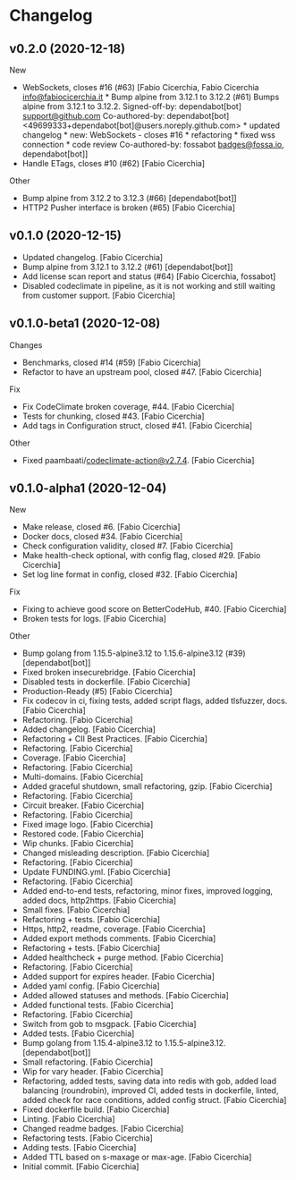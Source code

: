 Changelog
=========

v0.2.0 (2020-12-18)
------------

New

- WebSockets, closes #16 (#63) [Fabio Cicerchia, Fabio Cicerchia
  <info@fabiocicerchia.it>    * Bump alpine from 3.12.1 to 3.12.2 (#61)
  Bumps alpine from 3.12.1 to 3.12.2.    Signed-off-by: dependabot[bot]
  <support@github.com>    Co-authored-by: dependabot[bot]
  <49699333+dependabot[bot]@users.noreply.github.com>    * updated
  changelog    * new: WebSockets - closes #16    * refactoring    *
  fixed wss connection    * code review    Co-authored-by: fossabot
  <badges@fossa.io>, dependabot[bot]]
- Handle ETags, closes #10 (#62) [Fabio Cicerchia]

Other

- Bump alpine from 3.12.2 to 3.12.3 (#66) [dependabot[bot]]
- HTTP2 Pusher interface is broken (#65) [Fabio Cicerchia]

v0.1.0 (2020-12-15)
------------
- Updated changelog. [Fabio Cicerchia]
- Bump alpine from 3.12.1 to 3.12.2 (#61) [dependabot[bot]]
- Add license scan report and status (#64) [Fabio Cicerchia, fossabot]
- Disabled codeclimate in pipeline, as it is not working and still
  waiting from customer support. [Fabio Cicerchia]

v0.1.0-beta1 (2020-12-08)
-------------------------

Changes

- Benchmarks, closed #14 (#59) [Fabio Cicerchia]
- Refactor to have an upstream pool, closed #47. [Fabio Cicerchia]

Fix

- Fix CodeClimate broken coverage, #44. [Fabio Cicerchia]
- Tests for chunking, closed #43. [Fabio Cicerchia]
- Add tags in Configuration struct, closed #41. [Fabio Cicerchia]

Other

- Fixed paambaati/codeclimate-action@v2.7.4. [Fabio Cicerchia]


v0.1.0-alpha1 (2020-12-04)
--------------------------

New

- Make release, closed #6. [Fabio Cicerchia]
- Docker docs, closed #34. [Fabio Cicerchia]
- Check configuration validity, closed #7. [Fabio Cicerchia]
- Make health-check optional, with config flag, closed #29. [Fabio
  Cicerchia]
- Set log line format in config, closed #32. [Fabio Cicerchia]

Fix


- Fixing to achieve good score on BetterCodeHub, #40. [Fabio Cicerchia]
- Broken tests for logs. [Fabio Cicerchia]

Other

- Bump golang from 1.15.5-alpine3.12 to 1.15.6-alpine3.12 (#39)
  [dependabot[bot]]
- Fixed broken insecurebridge. [Fabio Cicerchia]
- Disabled tests in dockerfile. [Fabio Cicerchia]
- Production-Ready (#5) [Fabio Cicerchia]
- Fix codecov in ci, fixing tests, added script flags, added tlsfuzzer,
  docs. [Fabio Cicerchia]
- Refactoring. [Fabio Cicerchia]
- Added changelog. [Fabio Cicerchia]
- Refactoring + CII Best Practices. [Fabio Cicerchia]
- Refactoring. [Fabio Cicerchia]
- Coverage. [Fabio Cicerchia]
- Refactoring. [Fabio Cicerchia]
- Multi-domains. [Fabio Cicerchia]
- Added graceful shutdown, small refactoring, gzip. [Fabio Cicerchia]
- Refactoring. [Fabio Cicerchia]
- Circuit breaker. [Fabio Cicerchia]
- Refactoring. [Fabio Cicerchia]
- Fixed image logo. [Fabio Cicerchia]
- Restored code. [Fabio Cicerchia]
- Wip chunks. [Fabio Cicerchia]
- Changed misleading description. [Fabio Cicerchia]
- Refactoring. [Fabio Cicerchia]
- Update FUNDING.yml. [Fabio Cicerchia]
- Refactoring. [Fabio Cicerchia]
- Added end-to-end tests, refactoring, minor fixes, improved logging,
  added docs, http2https. [Fabio Cicerchia]
- Small fixes. [Fabio Cicerchia]
- Refactoring + tests. [Fabio Cicerchia]
- Https, http2, readme, coverage. [Fabio Cicerchia]
- Added export methods comments. [Fabio Cicerchia]
- Refactoring + tests. [Fabio Cicerchia]
- Added healthcheck + purge method. [Fabio Cicerchia]
- Refactoring. [Fabio Cicerchia]
- Added support for expires header. [Fabio Cicerchia]
- Added yaml config. [Fabio Cicerchia]
- Added allowed statuses and methods. [Fabio Cicerchia]
- Added functional tests. [Fabio Cicerchia]
- Refactoring. [Fabio Cicerchia]
- Switch from gob to msgpack. [Fabio Cicerchia]
- Added tests. [Fabio Cicerchia]
- Bump golang from 1.15.4-alpine3.12 to 1.15.5-alpine3.12.
  [dependabot[bot]]
- Small refactoring. [Fabio Cicerchia]
- Wip for vary header. [Fabio Cicerchia]
- Refactoring, added tests, saving data into redis with gob, added load
  balancing (roundrobin), improved CI, added tests in dockerfile,
  linted, added check for race conditions, added config struct. [Fabio
  Cicerchia]
- Fixed dockerfile build. [Fabio Cicerchia]
- Linting. [Fabio Cicerchia]
- Changed readme badges. [Fabio Cicerchia]
- Refactoring tests. [Fabio Cicerchia]
- Adding tests. [Fabio Cicerchia]
- Added TTL based on s-maxage or max-age. [Fabio Cicerchia]
- Initial commit. [Fabio Cicerchia]
